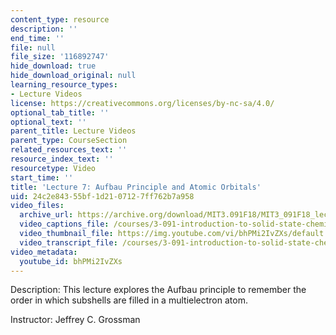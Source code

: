```yaml
---
content_type: resource
description: ''
end_time: ''
file: null
file_size: '116892747'
hide_download: true
hide_download_original: null
learning_resource_types:
- Lecture Videos
license: https://creativecommons.org/licenses/by-nc-sa/4.0/
optional_tab_title: ''
optional_text: ''
parent_title: Lecture Videos
parent_type: CourseSection
related_resources_text: ''
resource_index_text: ''
resourcetype: Video
start_time: ''
title: 'Lecture 7: Aufbau Principle and Atomic Orbitals'
uid: 24c2e843-55bf-1d21-0712-7ff762b7a958
video_files:
  archive_url: https://archive.org/download/MIT3.091F18/MIT3_091F18_lec07_300k.mp4
  video_captions_file: /courses/3-091-introduction-to-solid-state-chemistry-fall-2018/bhPMi2IvZXs_captions.webvtt
  video_thumbnail_file: https://img.youtube.com/vi/bhPMi2IvZXs/default.jpg
  video_transcript_file: /courses/3-091-introduction-to-solid-state-chemistry-fall-2018/bhPMi2IvZXs_transcript.pdf
video_metadata:
  youtube_id: bhPMi2IvZXs
---
```


Description: This lecture explores the Aufbau principle to remember the order in which subshells are filled in a multielectron atom.

Instructor: Jeffrey C. Grossman

